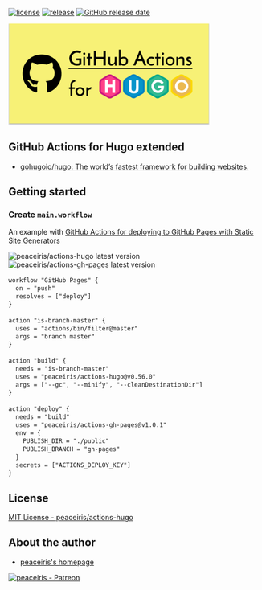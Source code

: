 [![license](https://img.shields.io/github/license/peaceiris/actions-hugo.svg)](https://github.com/peaceiris/actions-hugo/blob/master/LICENSE)
[![release](https://img.shields.io/github/release/peaceiris/actions-hugo.svg)](https://github.com/peaceiris/actions-hugo/releases/latest)
[![GitHub release date](https://img.shields.io/github/release-date/peaceiris/actions-hugo.svg)](https://github.com/peaceiris/actions-hugo/releases)

<img width="400" alt="GitHub Actions for Hugo extended" src="./images/ogp.svg">



## GitHub Actions for Hugo extended

- [gohugoio/hugo: The world’s fastest framework for building websites.](https://github.com/gohugoio/hugo)



## Getting started

### Create `main.workflow`

An example with [GitHub Actions for deploying to GitHub Pages with Static Site Generators]

[GitHub Actions for deploying to GitHub Pages with Static Site Generators]: https://github.com/peaceiris/actions-gh-pages

![peaceiris/actions-hugo latest version](https://img.shields.io/github/release/peaceiris/actions-hugo.svg?label=peaceiris%2Factions-hugo)
![peaceiris/actions-gh-pages latest version](https://img.shields.io/github/release/peaceiris/actions-gh-pages.svg?label=peaceiris%2Factions-gh-pages)

```hcl
workflow "GitHub Pages" {
  on = "push"
  resolves = ["deploy"]
}

action "is-branch-master" {
  uses = "actions/bin/filter@master"
  args = "branch master"
}

action "build" {
  needs = "is-branch-master"
  uses = "peaceiris/actions-hugo@v0.56.0"
  args = ["--gc", "--minify", "--cleanDestinationDir"]
}

action "deploy" {
  needs = "build"
  uses = "peaceiris/actions-gh-pages@v1.0.1"
  env = {
    PUBLISH_DIR = "./public"
    PUBLISH_BRANCH = "gh-pages"
  }
  secrets = ["ACTIONS_DEPLOY_KEY"]
}
```



## License

[MIT License - peaceiris/actions-hugo]

[MIT License - peaceiris/actions-hugo]: https://github.com/peaceiris/actions-hugo/blob/master/LICENSE



## About the author

- [peaceiris's homepage](https://peaceiris.com/)

<a href="https://www.patreon.com/peaceiris"><img src="./images/patreon.jpg" alt="peaceiris - Patreon" width="150px"></a>
